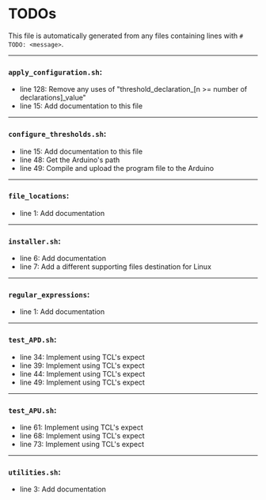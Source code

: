 # TODOs
   This file is automatically generated from any files containing lines with `#  TODO: <message>`.
   
---
### `apply_configuration.sh`:
* line 128: Remove any uses of "threshold_declaration_[n >= number of declarations]_value"
* line 15: Add documentation to this file
---
### `configure_thresholds.sh`:
* line 15: Add documentation to this file
* line 48: Get the Arduino's path
* line 49: Compile and upload the program file to the Arduino
---
### `file_locations`:
* line 1: Add documentation
---
### `installer.sh`:
* line 6: Add documentation
* line 7: Add a different supporting files destination for Linux
---
### `regular_expressions`:
* line 1: Add documentation
---
### `test_APD.sh`:
* line 34: Implement using TCL's expect
* line 39: Implement using TCL's expect
* line 44: Implement using TCL's expect
* line 49: Implement using TCL's expect
---
### `test_APU.sh`:
* line 61: Implement using TCL's expect
* line 68: Implement using TCL's expect
* line 73: Implement using TCL's expect
---
### `utilities.sh`:
* line 3: Add documentation
